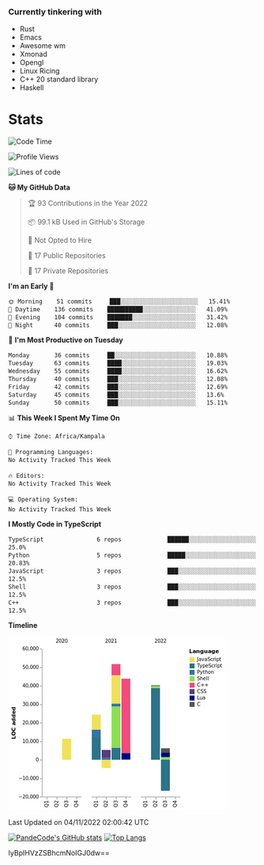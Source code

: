 ### Currently tinkering with
 - Rust
 - Emacs
 - Awesome wm
 - Xmonad
 - Opengl
 - Linux Ricing
 - C++ 20 standard library
 - Haskell

# Stats
<!--START_SECTION:waka-->
![Code Time](http://img.shields.io/badge/Code%20Time-364%20hrs%2022%20mins-blue)

![Profile Views](http://img.shields.io/badge/Profile%20Views-0-blue)

![Lines of code](https://img.shields.io/badge/From%20Hello%20World%20I%27ve%20Written-160%20Thousand%20lines%20of%20code-blue)

**🐱 My GitHub Data** 

> 🏆 93 Contributions in the Year 2022
 > 
> 📦 99.1 kB Used in GitHub's Storage 
 > 
> 🚫 Not Opted to Hire
 > 
> 📜 17 Public Repositories 
 > 
> 🔑 17 Private Repositories  
 > 
**I'm an Early 🐤** 

```text
🌞 Morning    51 commits     ███░░░░░░░░░░░░░░░░░░░░░░   15.41% 
🌆 Daytime    136 commits    ██████████░░░░░░░░░░░░░░░   41.09% 
🌃 Evening    104 commits    ███████░░░░░░░░░░░░░░░░░░   31.42% 
🌙 Night      40 commits     ███░░░░░░░░░░░░░░░░░░░░░░   12.08%

```
📅 **I'm Most Productive on Tuesday** 

```text
Monday       36 commits     ██░░░░░░░░░░░░░░░░░░░░░░░   10.88% 
Tuesday      63 commits     ████░░░░░░░░░░░░░░░░░░░░░   19.03% 
Wednesday    55 commits     ████░░░░░░░░░░░░░░░░░░░░░   16.62% 
Thursday     40 commits     ███░░░░░░░░░░░░░░░░░░░░░░   12.08% 
Friday       42 commits     ███░░░░░░░░░░░░░░░░░░░░░░   12.69% 
Saturday     45 commits     ███░░░░░░░░░░░░░░░░░░░░░░   13.6% 
Sunday       50 commits     ███░░░░░░░░░░░░░░░░░░░░░░   15.11%

```


📊 **This Week I Spent My Time On** 

```text
⌚︎ Time Zone: Africa/Kampala

💬 Programming Languages: 
No Activity Tracked This Week

🔥 Editors: 
No Activity Tracked This Week

💻 Operating System: 
No Activity Tracked This Week

```

**I Mostly Code in TypeScript** 

```text
TypeScript               6 repos             ██████░░░░░░░░░░░░░░░░░░░   25.0% 
Python                   5 repos             █████░░░░░░░░░░░░░░░░░░░░   20.83% 
JavaScript               3 repos             ███░░░░░░░░░░░░░░░░░░░░░░   12.5% 
Shell                    3 repos             ███░░░░░░░░░░░░░░░░░░░░░░   12.5% 
C++                      3 repos             ███░░░░░░░░░░░░░░░░░░░░░░   12.5%

```


**Timeline**

![Chart not found](https://raw.githubusercontent.com/PandeCode/PandeCode/main/charts/bar_graph.png) 


 Last Updated on 04/11/2022 02:00:42 UTC
<!--END_SECTION:waka-->
[![PandeCode's GitHub stats](https://github-readme-stats.vercel.app/api?username=PandeCode&theme=dracula&hide_border=true&show_icons=true)](https://github.com/anuraghazra/github-readme-stats)
[![Top Langs](https://github-readme-stats.vercel.app/api/top-langs/?username=PandeCode&layout=compact&theme=dracula&hide_border=true)](https://github.com/anuraghazra/github-readme-stats)

IyBpIHVzZSBhcmNoIGJ0dw==
